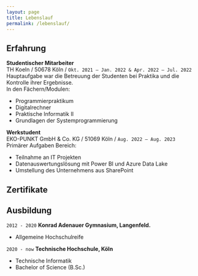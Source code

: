 ```yaml
---
layout: page
title: Lebenslauf
permalink: /lebenslauf/
---
```

## Erfahrung

__Studentischer Mitarbeiter__  
TH Koeln / 50678 Köln / `Okt. 2021 – Jan. 2022 & Apr. 2022 – Jul. 2022`  
Hauptaufgabe war die Betreuung der Studenten bei Praktika und die Kontrolle ihrer Ergebnisse.  
In den Fächern/Modulen:
-	Programmierpraktikum
-	Digitalrechner
-	Praktische Informatik II
-	Grundlagen der Systemprogrammierung

__Werkstudent__  
EKO-PUNKT GmbH & Co. KG / 51069 Köln / `Aug. 2022 – Aug. 2023`  
Primärer Aufgaben Bereich:
-	Teilnahme an IT Projekten
-	Datenauswertungslösung mit Power BI und Azure Data Lake
-	Umstellung des Unternehmens aus SharePoint

## Zertifikate
## Ausbildung

`2012 - 2020`
__Konrad Adenauer Gymnasium, Langenfeld.__
- Allgemeine Hochschulreife

`2020 - now`
__Technische Hochschule, Köln__
- Technische Informatik
- Bachelor of Science (B.Sc.)
